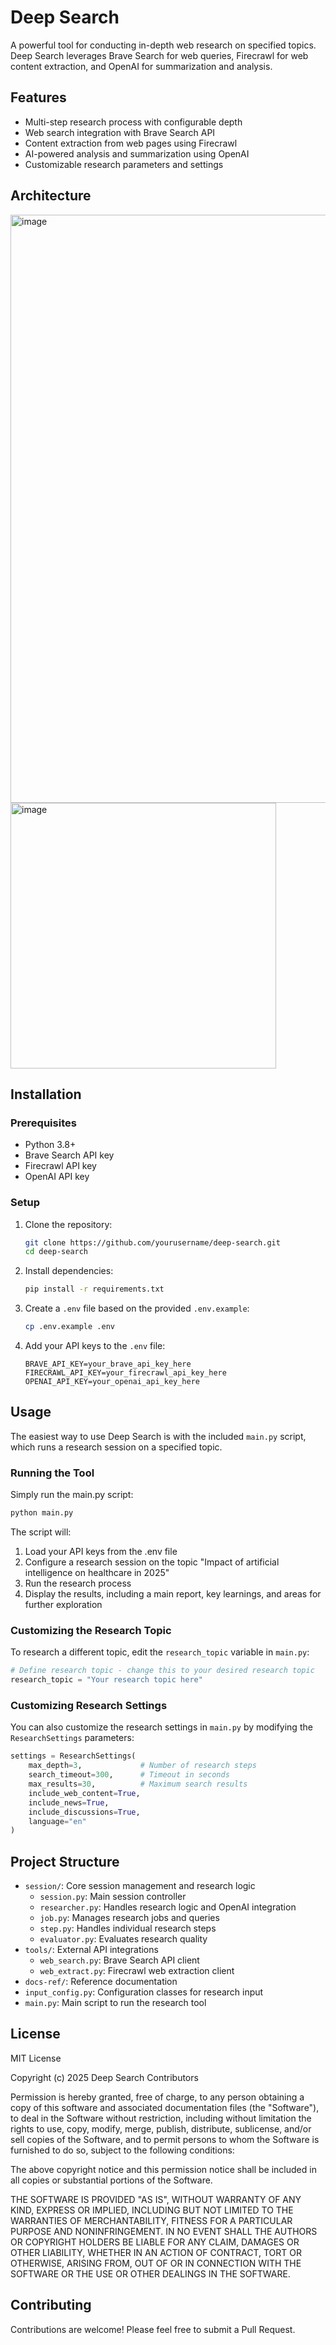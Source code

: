 # Deep Search

A powerful tool for conducting in-depth web research on specified topics. Deep Search leverages Brave Search for web queries, Firecrawl for web content extraction, and OpenAI for summarization and analysis.

## Features

- Multi-step research process with configurable depth
- Web search integration with Brave Search API
- Content extraction from web pages using Firecrawl
- AI-powered analysis and summarization using OpenAI
- Customizable research parameters and settings

## Architecture
<img width="941" alt="image" src="https://github.com/user-attachments/assets/8ba419e6-094a-46d8-9b09-22cd2298d879" />
<img width="425" alt="image" src="https://github.com/user-attachments/assets/55c75049-082c-494a-965e-51fb378dd297" />

## Installation

### Prerequisites

- Python 3.8+
- Brave Search API key
- Firecrawl API key
- OpenAI API key

### Setup

1. Clone the repository:
   ```bash
   git clone https://github.com/yourusername/deep-search.git
   cd deep-search
   ```

2. Install dependencies:
   ```bash
   pip install -r requirements.txt
   ```

3. Create a `.env` file based on the provided `.env.example`:
   ```bash
   cp .env.example .env
   ```

4. Add your API keys to the `.env` file:
   ```
   BRAVE_API_KEY=your_brave_api_key_here
   FIRECRAWL_API_KEY=your_firecrawl_api_key_here
   OPENAI_API_KEY=your_openai_api_key_here
   ```

## Usage

The easiest way to use Deep Search is with the included `main.py` script, which runs a research session on a specified topic.

### Running the Tool

Simply run the main.py script:

```bash
python main.py
```

The script will:
1. Load your API keys from the .env file
2. Configure a research session on the topic "Impact of artificial intelligence on healthcare in 2025"
3. Run the research process
4. Display the results, including a main report, key learnings, and areas for further exploration

### Customizing the Research Topic

To research a different topic, edit the `research_topic` variable in `main.py`:

```python
# Define research topic - change this to your desired research topic
research_topic = "Your research topic here"
```

### Customizing Research Settings

You can also customize the research settings in `main.py` by modifying the `ResearchSettings` parameters:

```python
settings = ResearchSettings(
    max_depth=3,             # Number of research steps
    search_timeout=300,      # Timeout in seconds
    max_results=30,          # Maximum search results
    include_web_content=True,
    include_news=True,
    include_discussions=True,
    language="en"
)
```

## Project Structure

- `session/`: Core session management and research logic
  - `session.py`: Main session controller
  - `researcher.py`: Handles research logic and OpenAI integration
  - `job.py`: Manages research jobs and queries
  - `step.py`: Handles individual research steps
  - `evaluator.py`: Evaluates research quality
- `tools/`: External API integrations
  - `web_search.py`: Brave Search API client
  - `web_extract.py`: Firecrawl web extraction client
- `docs-ref/`: Reference documentation
- `input_config.py`: Configuration classes for research input
- `main.py`: Main script to run the research tool

## License

MIT License

Copyright (c) 2025 Deep Search Contributors

Permission is hereby granted, free of charge, to any person obtaining a copy
of this software and associated documentation files (the "Software"), to deal
in the Software without restriction, including without limitation the rights
to use, copy, modify, merge, publish, distribute, sublicense, and/or sell
copies of the Software, and to permit persons to whom the Software is
furnished to do so, subject to the following conditions:

The above copyright notice and this permission notice shall be included in all
copies or substantial portions of the Software.

THE SOFTWARE IS PROVIDED "AS IS", WITHOUT WARRANTY OF ANY KIND, EXPRESS OR
IMPLIED, INCLUDING BUT NOT LIMITED TO THE WARRANTIES OF MERCHANTABILITY,
FITNESS FOR A PARTICULAR PURPOSE AND NONINFRINGEMENT. IN NO EVENT SHALL THE
AUTHORS OR COPYRIGHT HOLDERS BE LIABLE FOR ANY CLAIM, DAMAGES OR OTHER
LIABILITY, WHETHER IN AN ACTION OF CONTRACT, TORT OR OTHERWISE, ARISING FROM,
OUT OF OR IN CONNECTION WITH THE SOFTWARE OR THE USE OR OTHER DEALINGS IN THE
SOFTWARE.

## Contributing

Contributions are welcome! Please feel free to submit a Pull Request.
